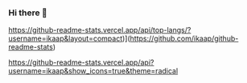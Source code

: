 ### Hi there 👋

<!--
**Ikaap/ikaap** is a ✨ _special_ ✨ repository because its `README.md` (this file) appears on your GitHub profile.

Here are some ideas to get you started:

- 🔭 I’m currently working on ...
- 🌱 I’m currently learning ...
- 👯 I’m looking to collaborate on ...
- 🤔 I’m looking for help with ...
- 💬 Ask me about ...
- 📫 How to reach me: ...
- 😄 Pronouns: ...
- ⚡ Fun fact: ...
-->
https://github-readme-stats.vercel.app/api/top-langs/?username=ikaap&layout=compact)](https://github.com/ikaap/github-readme-stats)

https://github-readme-stats.vercel.app/api?username=ikaap&show_icons=true&theme=radical
